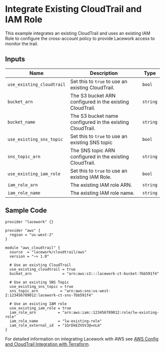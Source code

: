 # Integrate Existing CloudTrail and IAM Role

This example integrates an existing CloudTrail and uses an existing IAM Role to configure the cross-account policy to provide Lacework access to monitor the trail.

## Inputs

| Name                      | Description                                               | Type     |
| ------------------------- | --------------------------------------------------------- | -------- |
| `use_existing_cloudtrail` | Set this to `true` to use an existing CloudTrail.         | `bool`   |
| `bucket_arn`              | The S3 bucket ARN configured in the existing CloudTrail.  | `string` |
| `bucket_name`             | The S3 bucket name configured in the existing CloudTrail. | `string` |
| `use_existing_sns_topic`  | Set this to `true` to use an existing SNS topic           | `bool`   |
| `sns_topic_arn`           | The SNS topic ARN configured in the existing CloudTrail.  | `string` |
| `use_existing_iam_role`   | Set this to `true` to use an existing IAM Role.           | `bool`   |
| `iam_role_arn`            | The existing IAM role ARN.                                | `string` |
| `iam_role_name`           | The existing IAM role name.                               | `string` |

## Sample Code

```hcl
provider "lacework" {}

provider "aws" {
  region = "us-west-2"
}

module "aws_cloudtrail" {
  source  = "lacework/cloudtrail/aws"
  version = "~> 1.0"

  # Use an existing CloudTrail
  use_existing_cloudtrail = true
  bucket_arn              = "arn:aws:s3:::lacework-ct-bucket-7bb591f4"

  # Use an existing SNS Topic
  use_existing_sns_topic = true
  sns_topic_arn          = "arn:aws:sns:us-west-2:123456789012:lacework-ct-sns-7bb591f4"

  # Use an existing IAM role
  use_existing_iam_role = true
  iam_role_arn          = "arn:aws:iam::123456789012:role/lw-existing-role"
  iam_role_name         = "lw-existing-role"
  iam_role_external_id  = "1GrDkEZV5VJ@=nLm"
}
```

For detailed information on integrating Lacework with AWS see [AWS Config and CloudTrail Integration with Terraform](https://docs.lacework.net/onboarding/aws-guided-configuration).
